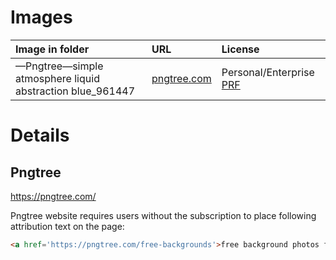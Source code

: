 # Images

| Image in folder                                           | URL                                                                                                            | License                                                            |
|:----------------------------------------------------------|:---------------------------------------------------------------------------------------------------------------|:-------------------------------------------------------------------|
| —Pngtree—simple atmosphere liquid abstraction blue_961447 | [pngtree.com](https://pngtree.com/freebackground/simple-atmosphere-liquid-abstraction-blue-change_961447.html) | Personal/Enterprise [PRF](https://pngtree.com/legal/license-terms) |

# Details

## Pngtree

https://pngtree.com/

Pngtree website requires users without the subscription to place following attribution text on the page:

```html
<a href='https://pngtree.com/free-backgrounds'>free background photos from pngtree.com/</a>
```

